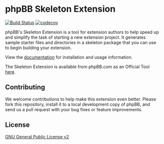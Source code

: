 # phpBB Skeleton Extension 

[![Build Status](https://github.com/phpbb-extensions/phpbb-ext-skeleton/workflows/Tests/badge.svg)](https://github.com/phpbb-extensions/phpbb-ext-skeleton/actions)
[![codecov](https://codecov.io/gh/phpbb-extensions/phpbb-ext-skeleton/branch/master/graph/badge.svg?token=lIiplpo6OQ)](https://codecov.io/gh/phpbb-extensions/phpbb-ext-skeleton)

phpBB's Skeleton Extension is a tool for extension authors to help speed up and simplify the task of starting a new extension project. It generates sample starter files and directories in a skeleton package that you can use to begin building your extension.

View the [documentation](https://area51.phpbb.com/docs/dev/3.3.x/extensions/skeleton_extension.html) for installation and usage information.

The Skeleton Extension is available from phpBB.com as an Official Tool [here](https://www.phpbb.com/customise/db/official_tool/ext_skeleton/).

## Contributing

We welcome contributions to help make this extension even better. Please fork this repository, install it to a local development copy of phpBB, and send us a pull request with your bug fixes or feature improvements.

## License

[GNU General Public License v2](license.txt)
